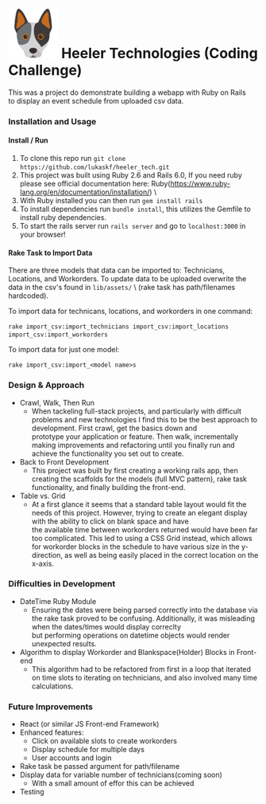 # <img src="app/assets/images/cattle-dog1.png" alt="Blue Heeler" width="100" height="100"/> Heeler Technologies (Coding Challenge) 

This was a project do demonstrate building a webapp with Ruby on Rails \
to display an event schedule from uploaded csv data. 

### Installation and Usage
#### Install / Run
1) To clone this repo run `git clone https://github.com/lukaskf/heeler_tech.git`
2) This project was built using Ruby 2.6 and Rails 6.0, If you need ruby please see official documentation here: Ruby(https://www.ruby-lang.org/en/documentation/installation/) \
3) With Ruby installed you can then run `gem install rails`
4) To install dependencies run `bundle install`, this utilizes the Gemfile to install ruby dependencies.
5) To start the rails server run `rails server` and go to `localhost:3000` in your browser!

#### Rake Task to Import Data
There are three models that data can be imported to: Technicians, Locations, and Workorders. To update data to be uploaded overwrite the data in the csv's found in `lib/assets/` \ 
(rake task has path/filenames hardcoded).

To import data for technicans, locations, and workorders in one command:
```
rake import_csv:import_technicians import_csv:import_locations import_csv:import_workorders
```

To import data for just one model:
```
rake import_csv:import_<model name>s
```

### Design & Approach
- Crawl, Walk, Then Run
    - When tackeling full-stack projects, and particularly with difficult problems and new technologies I find this to be the best approach to development. First crawl, get the basics down and \
    prototype your application or feature. Then walk, incrementally making improvements and refactoring until you finally run and achieve the functionality you set out to create.
- Back to Front Development
    - This project was built by first creating a working rails app, then creating the scaffolds for the models (full MVC pattern), rake task functionality, and finally building the front-end. 
- Table vs. Grid
    - At a first glance it seems that a standard table layout would fit the needs of this project. However, trying to create an elegant display with the ability to click on blank space and have\
    the available time between workorders returned would have been far too complicated. This led to using a CSS Grid instead, which allows for workorder blocks in the schedule to have various size in the y-direction, as well as being easily placed in the correct location on the x-axis. 
### Difficulties in Development
- DateTime Ruby Module
    - Ensuring the dates were being parsed correctly into the database via the rake task proved to be confusing. Additionally, it was misleading when the dates/times would display correclty \
    but performing operations on datetime objects would render unexpected results.
- Algorithm to display Workorder and Blankspace(Holder) Blocks in Front-end
    - This algorithm had to be refactored from first in a loop that iterated on time slots to iterating on technicians, and also involved many time calculations. 

### Future Improvements
- React (or similar JS Front-end Framework)
- Enhanced features:
    - Click on available slots to create workorders
    - Display schedule for multiple days
    - User accounts and login
- Rake task be passed argument for path/filename
- Display data for variable number of technicians(coming soon)
    - With a small amount of effor this can be achieved
- Testing
